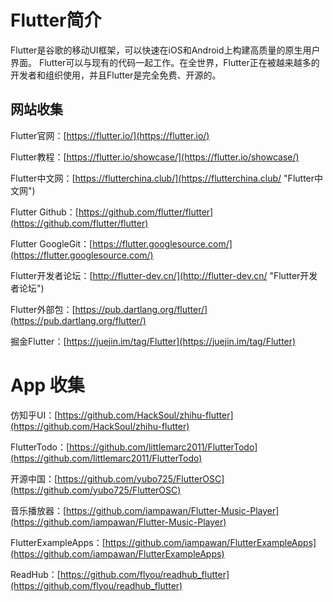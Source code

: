 # Flutter简介

Flutter是谷歌的移动UI框架，可以快速在iOS和Android上构建高质量的原生用户界面。 Flutter可以与现有的代码一起工作。在全世界，Flutter正在被越来越多的开发者和组织使用，并且Flutter是完全免费、开源的。


## 网站收集

Flutter官网：[https://flutter.io/](https://flutter.io/)

Flutter教程：[https://flutter.io/showcase/](https://flutter.io/showcase/)

Flutter中文网：[https://flutterchina.club/](https://flutterchina.club/ "Flutter中文网")

Flutter Github：[https://github.com/flutter/flutter](https://github.com/flutter/flutter)

Flutter GoogleGit：[https://flutter.googlesource.com/](https://flutter.googlesource.com/)

Flutter开发者论坛：[http://flutter-dev.cn/](http://flutter-dev.cn/ "Flutter开发者论坛")

Flutter外部包：[https://pub.dartlang.org/flutter/](https://pub.dartlang.org/flutter/)

掘金Flutter：[https://juejin.im/tag/Flutter](https://juejin.im/tag/Flutter)


# App 收集

仿知乎UI：[https://github.com/HackSoul/zhihu-flutter](https://github.com/HackSoul/zhihu-flutter)

FlutterTodo：[https://github.com/littlemarc2011/FlutterTodo](https://github.com/littlemarc2011/FlutterTodo)

开源中国：[https://github.com/yubo725/FlutterOSC](https://github.com/yubo725/FlutterOSC)

音乐播放器：[https://github.com/iampawan/Flutter-Music-Player](https://github.com/iampawan/Flutter-Music-Player)

FlutterExampleApps：[https://github.com/iampawan/FlutterExampleApps](https://github.com/iampawan/FlutterExampleApps)

ReadHub：[https://github.com/flyou/readhub_flutter](https://github.com/flyou/readhub_flutter)

